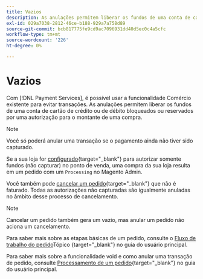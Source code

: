 ```yaml
---
title: Vazios
description: As anulações permitem liberar os fundos de uma conta de cartão de crédito ou de débito bloqueados ou reservados por uma autorização para o montante de uma compra.
exl-id: 029a7038-2812-46ce-b188-929a7a758d89
source-git-commit: bcb817775fe9cd9ac7096931dd40d5ec0c4a5cfc
workflow-type: tm+mt
source-wordcount: '226'
ht-degree: 0%

---
```


# Vazios

Com [!DNL Payment Services], é possível usar a funcionalidade Comércio existente para evitar transações. As anulações permitem liberar os fundos de uma conta de cartão de crédito ou de débito bloqueados ou reservados por uma autorização para o montante de uma compra.

>[!NOTE]
>
>Você só poderá anular uma transação se o pagamento ainda não tiver sido capturado.

Se a sua loja for [configurado](https://docs.magento.com/user-guide/configuration/sales/payment-methods.html#payment-actions){target=&quot;_blank&quot;} para autorizar somente fundos (não capturar) no ponto de venda, uma compra da sua loja resulta em um pedido com um `Processing` no Magento Admin.

Você também pode [cancelar um pedido](https://docs.magento.com/user-guide/sales/order-update.html#cancel-a-pending-order){target=&quot;_blank&quot;} que não é faturado. Todas as autorizações não capturadas são igualmente anuladas no âmbito desse processo de cancelamento.

>[!NOTE]
>
>Cancelar um pedido também gera um vazio, mas anular um pedido não aciona um cancelamento.

Para saber mais sobre as etapas básicas de um pedido, consulte o [Fluxo de trabalho do pedido](https://docs.magento.com/user-guide/sales/order-workflow.html)Tópico {target=&quot;_blank&quot;} no guia do usuário principal.

Para saber mais sobre a funcionalidade void e como anular uma transação de pedido, consulte [Processamento de um pedido](https://docs.magento.com/user-guide/sales/order-processing.html){target=&quot;_blank&quot;} no guia do usuário principal.
